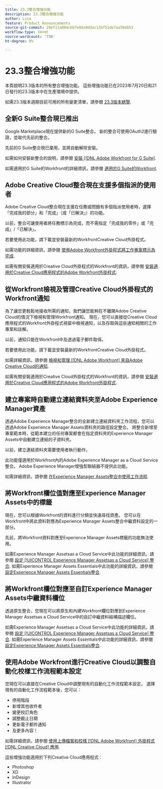 ```yaml
---
title: 23.3整合增強功能
description: 23.3整合增強功能
author: Lisa
feature: Product Announcements
source-git-commit: 29ef11a804cbb7e8da9ddac13bf51de7aa50db53
workflow-type: tm+mt
source-wordcount: '730'
ht-degree: 0%

---
```


# 23.3整合增強功能

本頁說明23.3版本的所有整合增強功能。 這些增強功能已在2023年7月20日和21日發行的23.3版本中在生產環境中提供。

如需23.3版本週期目前可用的所有變更清單，請參閱 [23.3版本總覽](/help/quicksilver/product-announcements/product-releases/23.3-release-activity/23-3-release-overview.md).

## 全新G Suite整合現已推出

Google Marketplace現在提供新的G Suite整合。 新的整合可使用OAuth2進行驗證，並取代先前的整合。

先前的G Suite整合現已棄用，並將自動解除安裝。

如需如何安裝新整合的說明，請參閱 [安裝 [!DNL Adobe Workfront for G Suite]](/help/quicksilver/workfront-integrations-and-apps/workfront-for-g-suite/install-workfront-for-gsuite.md).

如需適用於G Suite的Workfront的詳細資訊，請參閱 [適用於G Suite的Workfront](/help/quicksilver/workfront-integrations-and-apps/workfront-for-g-suite/workfront-for-gsuite.md).

## Adobe Creative Cloud整合現在支援多個指派的使用者

Adobe Creative Cloud整合現在支援在任務或問題有多個指派使用者時，選擇「完成我的部分」和「完成」（或「已解決」）的功能。

以前，整合可讓使用者將任務標示為完成，而不需指定「完成我的零件」或「完成」/「已解決」。

若要使用此功能，請下載並安裝最新的WorkfrontCreative Cloud外掛程式。

如需功能的詳細資訊，請參閱 [使用Adobe Workfront外掛程式將工作專案標示為完成](/help/quicksilver/workfront-integrations-and-apps/adobe-workfront-for-creative-cloud/wf-cc-complete.md).

如需有關安裝適用於Creative Cloud外掛程式的Workfront的資訊，請參閱 [安裝適用於Creative Cloud應用程式的Adobe Workfront外掛程式](/help/quicksilver/workfront-integrations-and-apps/adobe-workfront-for-creative-cloud/wf-cc-install-toc.md).

## 從Workfront檢視及管理Creative Cloud外掛程式的Workfront通知

為了讓您更輕鬆地接收所需的通知，我們讓您能夠在不離開Adobe Creative Cloud的情況下檢視和管理Workfront通知。 現在，您可以直接從Creative Cloud應用程式的Workfront外掛程式視窗中檢視通知，以及存取與這些通知相關的工作專案和註解。

以前，通知只能在Workfront中及透過電子郵件取得。

若要使用此功能，請下載並安裝最新的WorkfrontCreative Cloud外掛程式。

如需詳細資訊，請參閱 [檢視和管理 [!DNL Adobe Workfront] 來自Adobe Creative Cloud的通知](/help/quicksilver/workfront-integrations-and-apps/adobe-workfront-for-creative-cloud/wf-cc-notifications.md).

如需有關安裝適用於Creative Cloud外掛程式的Workfront的資訊，請參閱 [安裝適用於Creative Cloud應用程式的Adobe Workfront外掛程式](/help/quicksilver/workfront-integrations-and-apps/adobe-workfront-for-creative-cloud/wf-cc-install-toc.md).

<!--

## Improved experience when moving a document to a linked folder with drag and drop

We've added some transparency to the process of dragging and dropping a document into a linked folder. Now, the document that you moved to a linked folder remains in the document list until it has fully moved. The document options are disabled, but you can still open the document for view while it is moving. When the document has completed the transfer, it disappears from the document list, because it is now fully located in the linked folder.

Previously, documents would immediately disappear from the document list, before they had finished moving to the linked folder.

For more information, see [Link documents from external applications](/help/quicksilver/documents/adding-documents-to-workfront/link-documents-from-external-apps.md).

-->

## 建立專案時自動建立連結資料夾至Adobe Experience Manager資產

透過Adobe Experience Manager整合的全新建立連結資料夾工作流程，您可以透過Adobe Experience Manager Assets資料夾的路徑設定整合。 將整合新增至專案範本時，從範本建立的任何專案都會在指定資料夾的Experience Manager Assets中自動建立連結的子資料夾。

以前，建立連結資料夾需要使用者執行動作。

此功能僅適用於Workfront內的Adobe Experience Manager as a Cloud Service整合。 Adobe Experience Manager增強型聯結器不提供此功能。

如需詳細資訊，請參閱 [在Experience Manager Assets整合中使用工作流程](/help/quicksilver/documents/adobe-workfront-for-experience-manager-assets-essentials/use-aem-workflows.md).

## 將Workfront欄位值對應至Experience Manager Assets中的標籤

現在，您可以根據Workfront的資料進行分類並快速尋找資產。 您可以在Workfront中將此資料對應為Experience Manager Assets整合中繼資料設定的一部分。

先前，將Workfront資料對應至Experience Manager Assets標籤的功能無法使用。

如需Experience Manager Assetsas a Cloud Service中此功能的詳細資訊，請參閱 [設定 [!UICONTROL Experience Manager Assetsas a Cloud Service] 整合](/help/quicksilver/administration-and-setup/configure-integrations/configure-aacs-integration.md).
如需Experience Manager Assets Essentials中此功能的詳細資訊，請參閱 [設定Experience Manager Assets Essentials整合](/help/quicksilver/documents/adobe-workfront-for-experience-manager-assets-essentials/setup-asset-essentials.md).

## 將Workfront欄位對應至自訂Experience Manager Assets中繼資料欄位

透過原生整合，您現在可以將原生和內建Workfront欄位對應到Experience Manager Assetsas a Cloud Service中的自訂中繼資料結構描述欄位。

如需Experience Manager Assetsas a Cloud Service中此功能的詳細資訊，請參閱 [設定 [!UICONTROL Experience Manager Assetsas a Cloud Service] 整合](/help/quicksilver/administration-and-setup/configure-integrations/configure-aacs-integration.md).
如需Experience Manager Assets Essentials中此功能的詳細資訊，請參閱 [設定Experience Manager Assets Essentials整合](/help/quicksilver/documents/adobe-workfront-for-experience-manager-assets-essentials/setup-asset-essentials.md).

## 使用Adobe Workfront進行Creative Cloud以調整自動化校樣工作流程範本設定

您現在可以直接在Creative Cloud中調整現有的自動化工作流程範本設定。 選擇現有的自動化工作流程範本後，您可以：

* 停用階段
* 新增其他收件者
* 變更校訂角色
* 調整截止日期
* 更新電子郵件通知
* 及更多內容！

如需詳細資訊，請參閱 [使用上傳檔案和校樣 [!DNL Adobe Workfront] 外掛程式 [!DNL Creative Cloud] 應用](/help/quicksilver/workfront-integrations-and-apps/adobe-workfront-for-creative-cloud/wf-cc-docs-proofs-toc.md).

這些增強功能適用於下列Creative Cloud應用程式：

* Photoshop
* XD
* InDesign
* Illustrator
